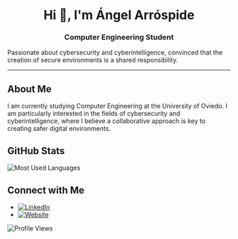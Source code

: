 <h1 align="center">Hi 👋, I'm Ángel Arróspide</h1>
<h3 align="center">Computer Engineering Student</h3>
<p align="left">Passionate about cybersecurity and cyberintelligence, convinced that the creation of secure environments is a shared responsibility.</p>

<hr>

<h2 align="left">About Me</h2>
<p align="left">I am currently studying Computer Engineering at the University of Oviedo. I am particularly interested in the fields of cybersecurity and cyberintelligence, where I believe a collaborative approach is key to creating safer digital environments.</p>

<h2 align="left">GitHub Stats</h2>

<!--<img src="https://github-readme-stats.vercel.app/api?username=Angel-Arrospide&show_icons=true&theme=radical" alt="Ángel's GitHub Stats" />-->

<img src="https://github-readme-stats.vercel.app/api/top-langs/?username=Angel-Arrospide&layout=compact&theme=radical" alt="Most Used Languages" />

<!--<img src="https://github-readme-streak-stats.herokuapp.com/?user=Angel-Arrospide&theme=radical" alt="GitHub Streak" />-->

<h2 align="left">Connect with Me</h2>
<ul>
  <li><a href="https://www.linkedin.com/in/angelarrospide" target="_blank">
    <img src="https://img.shields.io/badge/LinkedIn-angelarrospide-blue?style=flat&logo=linkedin" alt="LinkedIn" />
  </a></li>
  <li><a href="https://angel-arrospide.github.io/PortfolioWeb/" target="_blank">
    <img src="https://img.shields.io/badge/Website-Portfolio-lightgrey?style=flat&logo=google-chrome" alt="Website" />
  </a></li>
</ul>

<img src="https://komarev.com/ghpvc/?username=Angel-Arrospide&color=blueviolet" alt="Profile Views" />
